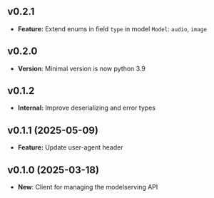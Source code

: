 ## v0.2.1
- **Feature:** Extend enums in field `type` in model `Model`: `audio`, `image`

## v0.2.0
- **Version**: Minimal version is now python 3.9

## v0.1.2
- **Internal:** Improve deserializing and error types

## v0.1.1 (2025-05-09)
- **Feature:** Update user-agent header

## v0.1.0 (2025-03-18)
- **New**: Client for managing the modelserving API
